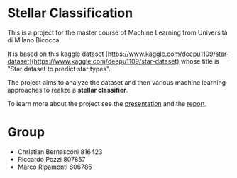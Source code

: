 # Stellar Classification
This is a project for the master course of Machine Learning from Università di Milano Bicocca.

It is based on this kaggle dataset [https://www.kaggle.com/deepu1109/star-dataset](https://www.kaggle.com/deepu1109/star-dataset) whose title is "Star dataset to predict star types".

The project aims to analyze the dataset and then various machine learning approaches to realize a **stellar classifier**.

To learn more about the project see the [presentation](Presentation.pdf) and the [report](Report.pdf).

# Group

- Christian Bernasconi 816423
- Riccardo Pozzi 807857
- Marco Ripamonti 806785
